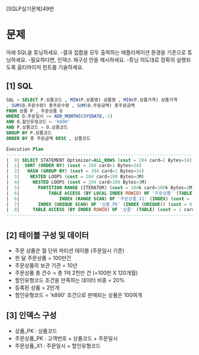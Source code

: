 [SQLP실기문제]49번
# 문제
아래 SQL을 튜닝하세요.
-결과 집합을 모두 출력하는 애플리케이션 환경을 기준으로 튜닝하세요.
-필요하다면, 인덱스 재구성 안을 제시하세요.
-튜닝 의도대로 정확히 실행되도록 옵티마이저 힌트를 기술하세요.
## [1] SQL
```sql
SQL > SELECT P.상품코드 , MIN(P.상품명) 상품명 , MIN(P.상품가격) 상품가격
, SUM(O.주문수량) 총주문수량 , SUM(O.주문금액) 총주문금액
FROM 상품 P , 주문상품 O
WHERE O.주문일시 >= ADD_MONTHS(SYSDATE,-1)
AND O.할인유형코드 = 'K890'
AND P.상품코드 = O.상품코드
GROUP BY P.상품코드
ORDER BY 총 주문금액 DESC , 상품코드

Execution Plan
------------------------------------------------------------------------------ 
|  0| SELECT STATEMENT Optimizer=ALL_ROWS (cost = 204 card=1 Bytes=34)
|  1|  SORT (ORDER BY) (cost = 204 card=1 Bytes=34)
|  2|   HASH (GROUP BY) (cost = 204 card=1 Bytes=34)
|  3|    NESTED LOOPS (cost = 204 card=100 Bytes=3M)
|  4|     NESTED LOOPS (cost = 204 card=100 Bytes=3M)
|  5|     	PARTITION RANGE (ITERATOR) (cost = 104k card=100k Bytes=2M)
|  6|      		TABLE ACCESS (BY LOCAL INDEX ROWID) OF '주문상품' (TABLE) (...)
|  6|       		INDEX (RANGE SCAN) OF '주문상품_X1' (INDEX) (cost = 3K card=100k)
|  7|      	INDEX (UNIQUE SCAN) OF '상품_PK' (INDEX (UNIQUE)) (cost = 0 card=1)
|  8|     TABLE ACCESS (BY INDEX ROWID) OF '상품' (TABLE) (cost = 1 card=1...)
------------------------------------------------------------------------------
```
## [2] 테이블 구성 및 데이터
- 주문 상품은 월 단위 파티션 테이블 (주문일시 기준)
- 한 달 주문상품 = 100만건
- 주문상품의 보관 기관 = 10년
- 주문상품 총 건수 = 총 1억 2천만 건 (=100만 X 120개월)
- 할인유형코드 조건을 만족하는 데이터 비중 = 20%
- 등록된 상품 = 2만개
- 할인유형코드 = 'k890' 조건으로 판매되는 상품은 100여개

## [3] 인덱스 구성
- 상품_PK : 상품코드
- 주문상품_PK : 고객번호 + 상품코드 + 주문일시
- 주문상품_X1 : 주문일시 + 할인유형코드